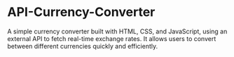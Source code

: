 # API-Currency-Converter
A simple currency converter built with HTML, CSS, and JavaScript, using an external API to fetch real-time exchange rates. It allows users to convert between different currencies quickly and efficiently.
